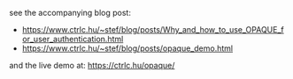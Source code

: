 see the accompanying blog post:
- https://www.ctrlc.hu/~stef/blog/posts/Why_and_how_to_use_OPAQUE_for_user_authentication.html
- https://www.ctrlc.hu/~stef/blog/posts/opaque_demo.html

and the live demo at: https://ctrlc.hu/opaque/

